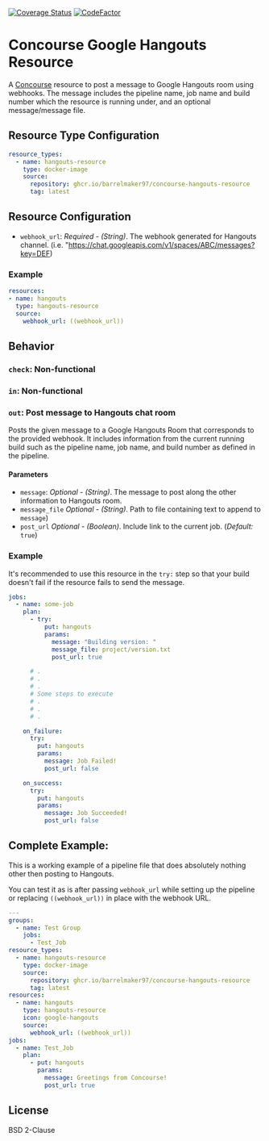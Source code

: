 [![Coverage Status](https://coveralls.io/repos/github/barrelmaker97/concourse-hangouts-resource/badge.svg?branch=master)](https://coveralls.io/github/barrelmaker97/concourse-hangouts-resource?branch=master)
[![CodeFactor](https://www.codefactor.io/repository/github/barrelmaker97/concourse-hangouts-resource/badge/master)](https://www.codefactor.io/repository/github/barrelmaker97/concourse-hangouts-resource/overview/master)

# Concourse Google Hangouts Resource
A [Concourse](http://concourse.ci/) resource to post a message to Google Hangouts room using webhooks. The message includes the pipeline name, job name and build number which the resource is running under, and an optional message/message file.

## Resource Type Configuration

```yaml
resource_types:
  - name: hangouts-resource
    type: docker-image
    source:
      repository: ghcr.io/barrelmaker97/concourse-hangouts-resource
      tag: latest
```

## Resource Configuration

* `webhook_url`: _Required - (String)_. The webhook generated for Hangouts channel. (i.e. "https://chat.googleapis.com/v1/spaces/ABC/messages?key=DEF)

### Example

```yaml
resources:
- name: hangouts
  type: hangouts-resource
  source:
    webhook_url: ((webhook_url))
```

## Behavior

### `check`: Non-functional

### `in`: Non-functional

### `out`: Post message to Hangouts chat room

Posts the given message to a Google Hangouts Room that corresponds to the provided webhook. It includes information from the current running build such as the pipeline name, job name, and build number as defined in the pipeline.

#### Parameters

* `message`: _Optional - (String)_. The message to post along the other information to Hangouts room.
* `message_file` _Optional - (String)_. Path to file containing text to append to `message`)
* `post_url` _Optional - (Boolean)_. Include link to the current job. (*Default:* `true`)

### Example

It's recommended to use this resource in the `try:` step so that your build doesn't fail if the resource fails to send the message.

```yaml
jobs:
  - name: some-job
    plan:
      - try:
          put: hangouts
          params:
            message: "Building version: "
            message_file: project/version.txt
            post_url: true

      # .
      # .
      # .
      # Some steps to execute
      # .
      # .
      # .

    on_failure:
      try:
        put: hangouts
        params:
          message: Job Failed!
          post_url: false

    on_success:
      try:
        put: hangouts
        params:
          message: Job Succeeded!
          post_url: false
```

## Complete Example:
This is a working example of a pipeline file that does absolutely nothing other then posting to Hangouts.

You can test it as is after passing `webhook_url` while setting up the pipeline or replacing `((webhook_url))` in place with the webhook URL.
```yaml
---
groups:
  - name: Test Group
    jobs:
      - Test_Job
resource_types:
  - name: hangouts-resource
    type: docker-image
    source:
      repository: ghcr.io/barrelmaker97/concourse-hangouts-resource
      tag: latest
resources:
  - name: hangouts
    type: hangouts-resource
    icon: google-hangouts
    source:
      webhook_url: ((webhook_url))
jobs:
  - name: Test_Job
    plan:
      - put: hangouts
        params:
          message: Greetings from Concourse!
          post_url: true
```

## License

BSD 2-Clause
